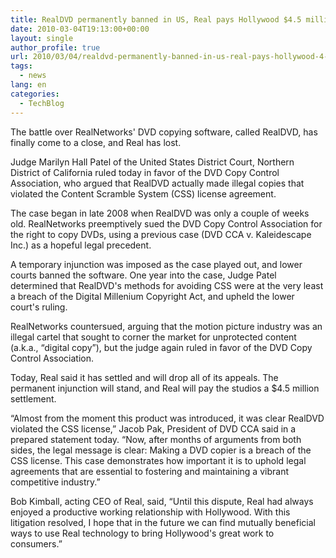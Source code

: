 ```yaml
---
title: RealDVD permanently banned in US, Real pays Hollywood $4.5 million
date: 2010-03-04T19:13:00+00:00
layout: single
author_profile: true
url: 2010/03/04/realdvd-permanently-banned-in-us-real-pays-hollywood-4-5-million/
tags:
  - news
lang: en
categories: 
  - TechBlog
---
```

The battle over RealNetworks' DVD copying software, called RealDVD, has finally come to a close, and Real has lost.

Judge Marilyn Hall Patel of the United States District Court, Northern District of California ruled today in favor of the DVD Copy Control Association, who argued that RealDVD actually made illegal copies that violated the Content Scramble System (CSS) license agreement.

The case began in late 2008 when RealDVD was only a couple of weeks old. RealNetworks preemptively sued the DVD Copy Control Association for the right to copy DVDs, using a previous case (DVD CCA v. Kaleidescape Inc.) as a hopeful legal precedent.

A temporary injunction was imposed as the case played out, and lower courts banned the software. One year into the case, Judge Patel determined that RealDVD's methods for avoiding CSS were at the very least a breach of the Digital Millenium Copyright Act, and upheld the lower court's ruling.

RealNetworks countersued, arguing that the motion picture industry was an illegal cartel that sought to corner the market for unprotected content (a.k.a., “digital copy”), but the judge again ruled in favor of the DVD Copy Control Association.

Today, Real said it has settled and will drop all of its appeals. The permanent injunction will stand, and Real will pay the studios a $4.5 million settlement.

“Almost from the moment this product was introduced, it was clear RealDVD violated the CSS license,” Jacob Pak, President of DVD CCA said in a prepared statement today. “Now, after months of arguments from both sides, the legal message is clear: Making a DVD copier is a breach of the CSS license. This case demonstrates how important it is to uphold legal agreements that are essential to fostering and maintaining a vibrant competitive industry.”

Bob Kimball, acting CEO of Real, said, “Until this dispute, Real had always enjoyed a productive working relationship with Hollywood. With this litigation resolved, I hope that in the future we can find mutually beneficial ways to use Real technology to bring Hollywood's great work to consumers.”
